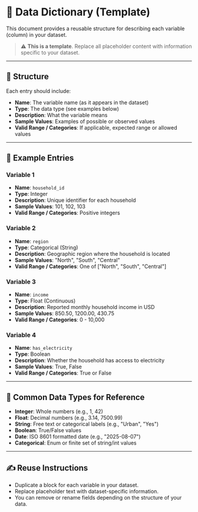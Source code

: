 # 📘 Data Dictionary (Template)

This document provides a reusable structure for describing each variable (column) in your dataset.

> ⚠️ **This is a template**. Replace all placeholder content with information specific to your dataset.

---

## 📑 Structure

Each entry should include:

- **Name**: The variable name (as it appears in the dataset)
- **Type**: The data type (see examples below)
- **Description**: What the variable means
- **Sample Values**: Examples of possible or observed values
- **Valid Range / Categories**: If applicable, expected range or allowed values

---

## 🧾 Example Entries

### Variable 1

- **Name**: `household_id`
- **Type**: Integer
- **Description**: Unique identifier for each household
- **Sample Values**: 101, 102, 103
- **Valid Range / Categories**: Positive integers

### Variable 2

- **Name**: `region`
- **Type**: Categorical (String)
- **Description**: Geographic region where the household is located
- **Sample Values**: "North", "South", "Central"
- **Valid Range / Categories**: One of ["North", "South", "Central"]

### Variable 3

- **Name**: `income`
- **Type**: Float (Continuous)
- **Description**: Reported monthly household income in USD
- **Sample Values**: 850.50, 1200.00, 430.75
- **Valid Range / Categories**: 0 - 10,000

### Variable 4

- **Name**: `has_electricity`
- **Type**: Boolean
- **Description**: Whether the household has access to electricity
- **Sample Values**: True, False
- **Valid Range / Categories**: True or False

---

## 📂 Common Data Types for Reference

- **Integer**: Whole numbers (e.g., 1, 42)
- **Float**: Decimal numbers (e.g., 3.14, 7500.99)
- **String**: Free text or categorical labels (e.g., "Urban", "Yes")
- **Boolean**: True/False values
- **Date**: ISO 8601 formatted date (e.g., "2025-08-07")
- **Categorical**: Enum or finite set of string/int values

---

## ✍️ Reuse Instructions

- Duplicate a block for each variable in your dataset.
- Replace placeholder text with dataset-specific information.
- You can remove or rename fields depending on the structure of your data.
